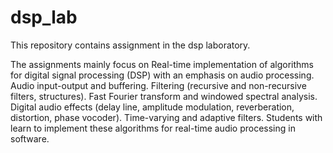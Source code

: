 # dsp_lab
This repository contains assignment in the dsp laboratory.

The assignments mainly focus on Real-time implementation of algorithms for digital signal processing (DSP) with an emphasis on audio processing. Audio input-output and buffering. Filtering (recursive and non-recursive filters, structures). Fast Fourier transform and windowed spectral analysis. Digital audio effects (delay line, amplitude modulation, reverberation, distortion, phase vocoder). Time-varying and adaptive filters. Students with learn to implement these algorithms for real-time audio processing  in software.
